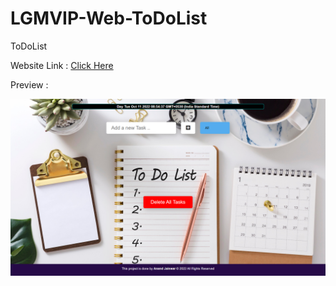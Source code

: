 # LGMVIP-Web-ToDoList

ToDoList

Website Link : [Click Here](https://anand-3399.github.io/LGMVIP-Web-ToDoList/)

Preview :

![1665458953917](image/README/1665458953917.png)
